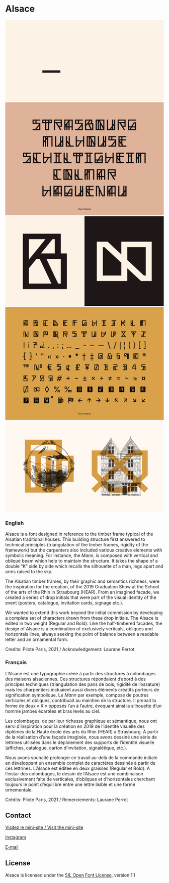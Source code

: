 # Alsace

![](documentation/Images/1-ALSACE-TITRE.gif)
![](documentation/Images/2-ALSACE-VILLES.gif)
![](documentation/Images/3-ALSACE-GLYPHES.gif)
![](documentation/Images/4-ALSACE-ALPHABET.gif)
![](documentation/Images/5-ALSACE-GLYPHES+GRAVURES.png)

### English

Alsace is a font designed in reference to the timber frame typical of the Alsatian traditional houses. This building structure first answered to technical principles (triangulation of the timber frames, rigidity of the framework) but the carpenters also included various creative elements with symbolic meaning. For instance, the *Mann*, is composed with vertical and oblique beam which help to maintain the structure. It takes the shape of a double “K” side by side which recalls the silhouette of a man, legs apart and arms raised to the sky.

The Alsatian timber frames, by their graphic and semantics richness, were the inspiration for the creation, of the 2019 Graduation Show at the School of the arts of the Rhin in Strasbourg (HEAR). From an imagined facade, we created a series of drop initials that were part of the visual identity of the event (posters, catalogue, invitation cards, signage etc.).

We wanted to extend this work beyond the initial commission by developing a complete set of characters drawn from these drop initials. The Alsace is edited in two weight (Regular and Bold). Like the half-timbered facades, the design of Alsace is a combination of exclusively verticals, obliques and horizontals lines, always seeking the point of balance between a readable letter and an ornamental form.

Credits: Pilote Paris, 2021 / Acknowledgement: Laurane Perrot

### Français

L’Alsace est une typographie créée à partir des structures à colombages des maisons alsaciennes. Ces structures répondaient d’abord à des principes techniques (triangulation des pans de bois, rigidité de l’ossature) mais les charpentiers incluaient aussi divers éléments créatifs porteurs de signification symbolique. Le *Mann* par exemple, composé de poutres verticales et obliques, contribuait au maintien de la structure. Il prenait la forme de deux « K » opposés l’un à l’autre, évoquant ainsi la silhouette d’un homme jambes écartées et bras levés au ciel.

Les colombages, de par leur richesse graphique et sémantique, nous ont servi d’inspiration pour la création en 2019 de l’identité visuelle des diplômes de la Haute école des arts du Rhin (HEAR) à Strasbourg. À partir de la réalisation d’une façade imaginée, nous avons dessiné une série de lettrines utilisées dans le déploiement des supports de l’identité visuelle (affiches, catalogue, carton d’invitation, signalétique, etc.).

Nous avons souhaité prolonger ce travail au-delà de la commande initiale en développant un ensemble complet de caractères dessinés à partir de ces lettrines. L’Alsace est éditée en deux graisses (Regular et Bold). À l’instar des colombages, le dessin de l’Alsace est une combinaison exclusivement faite de verticales, d’obliques et d’horizontales cherchant toujours le point d’équilibre entre une lettre lisible et une forme ornementale.

Crédits: Pilote Paris, 2021 / Remerciements: Laurane Perrot

## Contact

[Visitez le mini-site / Visit the mini-site](https://alsace.piloteparis.com)

[Instagram](https://www.instagram.com/pilote_paris/)

[E-mail](mailto:contact@piloteparis.com)

## License

Alsace is licensed under the [SIL Open Font License](http://scripts.sil.org/OFL), version 1.1
